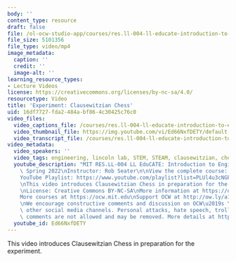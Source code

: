 ```yaml
---
body: ''
content_type: resource
draft: false
file: /ol-ocw-studio-app/courses/res.ll-004-ll-educate-introduction-to-engineering-concepts-spring-2022/mitres_ll-004s22_4_chess_360p_16_9.mp4
file_size: 5101356
file_type: video/mp4
image_metadata:
  caption: ''
  credit: ''
  image-alt: ''
learning_resource_types:
- Lecture Videos
license: https://creativecommons.org/licenses/by-nc-sa/4.0/
resourcetype: Video
title: 'Experiment: Clausewitzian Chess'
uid: 16df7727-fda2-484a-bf86-4c30425c76c0
video_files:
  video_captions_file: /courses/res.ll-004-ll-educate-introduction-to-engineering-concepts-spring-2022/1vl901QqSQLPb3beEfbc7ibqiZaP-HXl__transcript.webvtt
  video_thumbnail_file: https://img.youtube.com/vi/Ed66NxfDETY/default.jpg
  video_transcript_file: /courses/res.ll-004-ll-educate-introduction-to-engineering-concepts-spring-2022/1vl901QqSQLPb3beEfbc7ibqiZaP-HXl__transcript.pdf
video_metadata:
  video_speakers: ''
  video_tags: engineering, lincoln lab, STEM, STEAM, clausewitzian, chess
  youtube_description: "MIT RES.LL-004 LL EduCATE: Introduction to Engineering Concepts,\
    \ Spring 2022\nInstructor: Rob Seater\n\nView the complete course: https://ocw.mit.edu/courses/res.ll-004-ll-educate-introduction-to-engineering-concepts-spring-2022\n\
    YouTube Playlist: https://www.youtube.com/playlist?list=PLUl4u3cNGP63HVH1wnIgj4UCKXBwx3UWR\n\
    \nThis video introduces Clausewitzian Chess in preparation for the experiment.\n\
    \nLicense: Creative Commons BY-NC-SA\nMore information at https://ocw.mit.edu/terms\n\
    More courses at https://ocw.mit.edu\nSupport OCW at http://ow.ly/a1If50zVRlQ\n\
    \nWe encourage constructive comments and discussion on OCW\u2019s YouTube and\
    \ other social media channels. Personal attacks, hate speech, trolling, and inappropriate\
    \ comments are not allowed and may be removed. More details at https://ocw.mit.edu/comments."
  youtube_id: Ed66NxfDETY
---
```

This video introduces Clausewitzian Chess in preparation for the experiment.